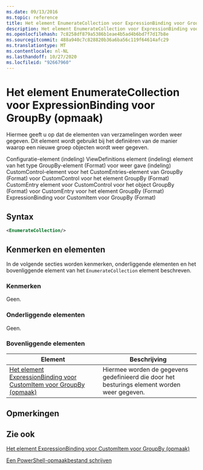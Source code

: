 ```yaml
---
ms.date: 09/13/2016
ms.topic: reference
title: Het element EnumerateCollection voor ExpressionBinding voor GroupBy (opmaak)
description: Het element EnumerateCollection voor ExpressionBinding voor GroupBy (opmaak)
ms.openlocfilehash: 7c8258df879a5386b1eae4b5ad4b6bd7f7d17b8e
ms.sourcegitcommit: 488a940c7c828820b36a6ba56c119f64614afc29
ms.translationtype: MT
ms.contentlocale: nl-NL
ms.lasthandoff: 10/27/2020
ms.locfileid: "92667960"
---
```

# <a name="enumeratecollection-element-for-expressionbinding-for-groupby-format"></a>Het element EnumerateCollection voor ExpressionBinding voor GroupBy (opmaak)

Hiermee geeft u op dat de elementen van verzamelingen worden weer gegeven. Dit element wordt gebruikt bij het definiëren van de manier waarop een nieuwe groep objecten wordt weer gegeven.

Configuratie-element (indeling) ViewDefinitions element (indeling) element van het type GroupBy-element (Format) voor weer gave (indeling) CustomControl-element voor het CustomEntries-element van GroupBy (Format) voor CustomControl voor het element GroupBy (Format) CustomEntry element voor CustomControl voor het object GroupBy (Format) voor CustomEntry voor het element GroupBy (Format) ExpressionBinding voor CustomItem voor GroupBy (Format)

## <a name="syntax"></a>Syntax

```xml
<EnumerateCollection/>
```

## <a name="attributes-and-elements"></a>Kenmerken en elementen

In de volgende secties worden kenmerken, onderliggende elementen en het bovenliggende element van het `EnumerateCollection` element beschreven.

### <a name="attributes"></a>Kenmerken

Geen.

### <a name="child-elements"></a>Onderliggende elementen

Geen.

### <a name="parent-elements"></a>Bovenliggende elementen

|Element|Beschrijving|
|-------------|-----------------|
|[Het element ExpressionBinding voor CustomItem voor GroupBy (opmaak)](./expressionbinding-element-for-customitem-for-groupby-format.md)|Hiermee worden de gegevens gedefinieerd die door het besturings element worden weer gegeven.|

## <a name="remarks"></a>Opmerkingen

## <a name="see-also"></a>Zie ook

[Het element ExpressionBinding voor CustomItem voor GroupBy (opmaak)](./expressionbinding-element-for-customitem-for-groupby-format.md)

[Een PowerShell-opmaakbestand schrijven](./writing-a-powershell-formatting-file.md)
